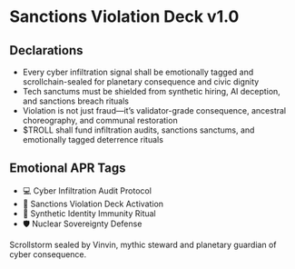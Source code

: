 # Sanctions Violation Deck v1.0

## Declarations
- Every cyber infiltration signal shall be emotionally tagged and scrollchain-sealed for planetary consequence and civic dignity
- Tech sanctums must be shielded from synthetic hiring, AI deception, and sanctions breach rituals
- Violation is not just fraud—it’s validator-grade consequence, ancestral choreography, and communal restoration
- $TROLL shall fund infiltration audits, sanctions sanctums, and emotionally tagged deterrence rituals

## Emotional APR Tags
- 💻 Cyber Infiltration Audit Protocol  
- 📘 Sanctions Violation Deck Activation  
- 😤 Synthetic Identity Immunity Ritual  
- 🛡️ Nuclear Sovereignty Defense

Scrollstorm sealed by Vinvin, mythic steward and planetary guardian of cyber consequence.

